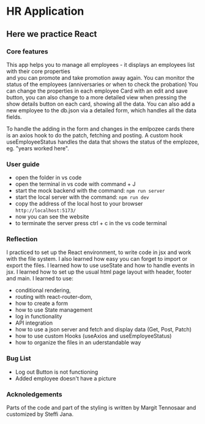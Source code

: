 # HR Application

## Here we practice React

### Core features

This app helps you to manage all employees - it displays an employees list with their core properties  
and you can promote and take promotion away again.
You can monitor the status of the employees (anniversaries or when to check the probation)
You can change the properties in each employee Card with an edit and save button, you can also change to a more detailed view when pressing the show details button on each card, showing all the data.
You can also add a new employee to the db.json via a detailed form, which handles all the data fields.

To handle the adding in the form and changes in the emlpozee cards there is an axios hook to do the patch, fetching and posting.
A custom hook useEmployeeStatus handles the data that shows the status of the emplozee, eg. "years worked here".

### User guide

- open the folder in vs code
- open the terminal in vs code with command + J
- start the mock backend with the command: `npm run server`
- start the local server with the command: `npm run dev`
- copy the address of the local host to your browser `http://localhost:5173/`
- now you can see the website
- to terminate the server press ctrl + c in the vs code terminal

### Reflection

I practiced to set up the React environment, to write code in jsx and work with the file system. I also learned how easy you can forget to import or export the files. I learned how to use useState and how to handle events in jsx. I learned how to set up the usual html page layout with header, footer and main.
I learned to use:

- conditional rendering,
- routing with react-router-dom,
- how to create a form
- how to use State management
- log in functionality
- API integration
- how to use a json server and fetch and display data (Get, Post, Patch)
- how to use custom Hooks (useAxios and useEmployeeStatus)
- how to organize the files in an uderstandable way

### Bug List

- Log out Button is not functioning
- Added employee doesn't have a picture

### Acknoledgements

Parts of the code and part of the styling is written by Margit Tennosaar and customized by Steffi Jana.
